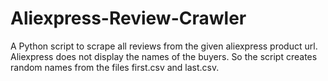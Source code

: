 # Aliexpress-Review-Crawler
A Python script to scrape all reviews from the given aliexpress product url.
Aliexpress does not display the names of the buyers. So the script creates random names from the files first.csv and last.csv.
